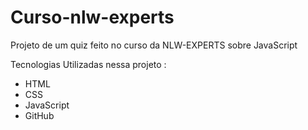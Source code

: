 # Curso-nlw-experts
Projeto de um quiz feito no curso da NLW-EXPERTS sobre JavaScript

Tecnologias Utilizadas nessa projeto :

- HTML
- CSS
- JavaScript
- GitHub
